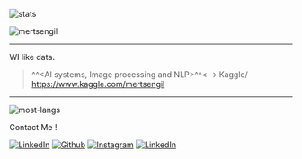 ![stats](https://github-readme-stats.vercel.app/api?username=mertsengil&show_icons=true&hide_title=true&count_private=true&theme=radical)
<p align="left"> <img src="https://komarev.com/ghpvc/?username=mertsengil" alt="mertsengil" /> </p>


---

WI like data. 
>^^<AI systems, Image processing and NLP>^^<
-> Kaggle/ https://www.kaggle.com/mertsengil

---

![most-langs](https://github-readme-stats.vercel.app/api/top-langs/?username=mertsengil&hide=javascript,html&theme=radical&layout=compact)

Contact Me !

[<img target="_blank" src="https://img.icons8.com/bubbles/100/000000/linkedin.png" title="LinkedIn">](https://www.linkedin.com/in/mertsengil/)       [<img target="_blank" src="https://img.icons8.com/bubbles/100/000000/github.png" title="Github">](https://github.com/mertsengil)     [<img target="_blank" src="https://img.icons8.com/bubbles/100/000000/instagram-new.png" title="Instagram">](https://www.instagram.com/merttsengil/) [<img target="_blank" src="https://img.icons8.com/bubbles/100/000000/twitter.png" title="LinkedIn">](https://twitter.com/mertS3NGL)

<!--
**dwisiswant0/dwisiswant0** is a ✨ _special_ ✨ repository because its `README.md` (this file) appears on your GitHub profile.

Here are some ideas to get you started:

- 🔭 I’m currently working on ...
- 🌱 I’m currently learning ...
- 👯 I’m looking to collaborate on ...
- 🤔 I’m looking for help with ...
- 💬 Ask me about ...
- 📫 How to reach me: ...
- 😄 Pronouns: ...
- ⚡ Fun fact: ...
-->
